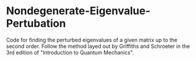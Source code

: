 # Nondegenerate-Eigenvalue-Pertubation
Code for finding the perturbed eigenvalues of a given matrix up to the second order. Follow the method layed out by Griffiths and Schroeter in the 3rd edition of "Introduction to Quantum Mechanics".
